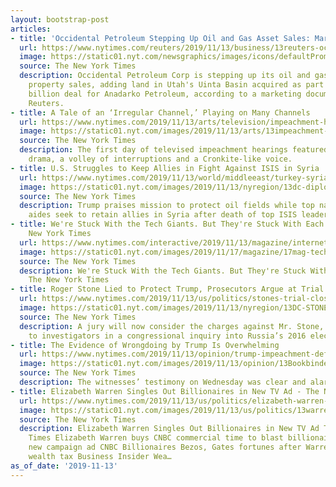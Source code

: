 ```yaml
---
layout: bootstrap-post
articles:
- title: 'Occidental Petroleum Stepping Up Oil and Gas Asset Sales: Marketing Document'
  url: https://www.nytimes.com/reuters/2019/11/13/business/13reuters-occidental-deals-utah.html
  image: https://static01.nyt.com/newsgraphics/images/icons/defaultPromoCrop.png
  source: The New York Times
  description: Occidental Petroleum Corp is stepping up its oil and gas-producing
    property sales, adding land in Utah's Uinta Basin acquired as part of its $38
    billion deal for Anadarko Petroleum, according to a marketing document seen by
    Reuters.
- title: A Tale of an ‘Irregular Channel,’ Playing on Many Channels
  url: https://www.nytimes.com/2019/11/13/arts/television/impeachment-hearings-tv.html
  image: https://static01.nyt.com/images/2019/11/13/arts/13impeachment-TV1/13impeachment-TV1-facebookJumbo.jpg
  source: The New York Times
  description: The first day of televised impeachment hearings featured international
    drama, a volley of interruptions and a Cronkite-like voice.
- title: U.S. Struggles to Keep Allies in Fight Against ISIS in Syria
  url: https://www.nytimes.com/2019/11/13/world/middleeast/turkey-syria-kurds-trump.html
  image: https://static01.nyt.com/images/2019/11/13/nyregion/13dc-diplo/13dc-diplo-facebookJumbo.jpg
  source: The New York Times
  description: Trump praises mission to protect oil fields while top national security
    aides seek to retain allies in Syria after death of top ISIS leader.
- title: We're Stuck With the Tech Giants. But They're Stuck With Each Other. - The
    New York Times
  url: https://www.nytimes.com/interactive/2019/11/13/magazine/internet-platform.html
  image: https://static01.nyt.com/images/2019/11/17/magazine/17mag-tech-design-02/17mag-tech-design-02-facebookJumbo-v2.jpg
  source: The New York Times
  description: We're Stuck With the Tech Giants. But They're Stuck With Each Other.
    The New York Times
- title: Roger Stone Lied to Protect Trump, Prosecutors Argue at Trial
  url: https://www.nytimes.com/2019/11/13/us/politics/stones-trial-closing-arguments.html
  image: https://static01.nyt.com/images/2019/11/13/nyregion/13DC-STONE/13DC-STONE-facebookJumbo.jpg
  source: The New York Times
  description: A jury will now consider the charges against Mr. Stone, including lying
    to investigators in a congressional inquiry into Russia’s 2016 election interference.
- title: The Evidence of Wrongdoing by Trump Is Overwhelming
  url: https://www.nytimes.com/2019/11/13/opinion/trump-impeachment-defense.html
  image: https://static01.nyt.com/images/2019/11/13/opinion/13Bookbinder/13Bookbinder-facebookJumbo.jpg
  source: The New York Times
  description: The witnesses’ testimony on Wednesday was clear and alarming.
- title: Elizabeth Warren Singles Out Billionaires in New TV Ad - The New York Times
  url: https://www.nytimes.com/2019/11/13/us/politics/elizabeth-warren-ad-billionaires.html
  image: https://static01.nyt.com/images/2019/11/13/us/politics/13warren-ad/13warren-ad-facebookJumbo.jpg
  source: The New York Times
  description: Elizabeth Warren Singles Out Billionaires in New TV Ad The New York
    Times Elizabeth Warren buys CNBC commercial time to blast billionaires in a fiery
    new campaign ad CNBC Billionaires Bezos, Gates fortunes after Warren, Sanders
    wealth tax Business Insider Wea…
as_of_date: '2019-11-13'
---
```


